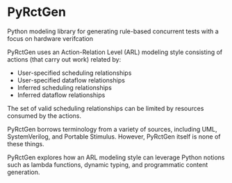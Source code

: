 # PyRctGen
Python modeling library for generating rule-based concurrent tests 
with a focus on hardware verifcation

PyRctGen uses an Action-Relation Level (ARL) modeling style consisting
of actions (that carry out work) related by:
- User-specified scheduling relationships
- User-specified dataflow relationships
- Inferred scheduling relationships
- Inferred dataflow relationships

The set of valid scheduling relationships can be limited by 
resources consumed by the actions.

PyRctGen borrows terminology from a variety of sources, including
UML, SystemVerilog, and Portable Stimulus. However, PyRctGen 
itself is none of these things. 

PyRctGen explores how an ARL modeling style can leverage Python notions
such as lambda functions, dynamic typing, and programmatic content
generation.

